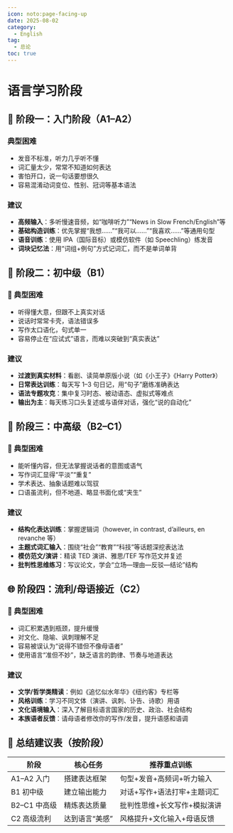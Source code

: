 ```yaml
---
icon: noto:page-facing-up
date: 2025-08-02
category:
  - English
tag:
  - 总论
toc: true
---
```


# 语言学习阶段

## 🧩 阶段一：入门阶段（A1–A2）

### 典型困难

- 发音不标准，听力几乎听不懂
- 词汇量太少，常常不知道如何表达
- 害怕开口，说一句话要想很久
- 容易混淆动词变位、性别、冠词等基本语法

### 建议

- **高频输入**：多听慢速音频，如“咖啡听力”“News in Slow French/English”等
- **基础构造训练**：优先掌握“我想……”“我可以……”“我喜欢……”等通用句型
- **语音训练**：使用 IPA（国际音标）或模仿软件（如 Speechling）练发音
- **词块记忆法**：用“词组+例句”方式记词汇，而不是单词单背

## 🧱 阶段二：初中级（B1）

### 📌 典型困难

- 听得懂大意，但跟不上真实对话
- 说话时常常卡壳，语法错误多
- 写作太口语化，句式单一
- 容易停止在“应试式”语言，而难以突破到“真实表达”

### 建议

- **过渡到真实材料**：看剧、读简单原版小说（如《小王子》《Harry Potter》）
- **日常表达训练**：每天写 1–3 句日记，用“句子”磨练准确表达
- **语法专题攻克**：集中复习时态、被动语态、虚拟式等难点
- **输出为主**：每天练习口头复述或与语伴对话，强化“说的自动化”

## 🧠 阶段三：中高级（B2–C1）

### 📌 典型困难

- 能听懂内容，但无法掌握说话者的意图或语气
- 写作词汇显得“平淡”“重复”
- 学术表达、抽象话题难以驾驭
- 口语虽流利，但不地道、略显书面化或“夹生”

### 建议

- **结构化表达训练**：掌握逻辑词（however, in contrast, d’ailleurs, en revanche 等）
- **主题式词汇输入**：围绕“社会”“教育”“科技”等话题深挖表达法
- **模仿范文/演讲**：精读 TED 演讲、雅思/TEF 写作范文并复述
- **批判性思维练习**：写议论文，学会“立场—理由—反驳—结论”结构

## 🌐 阶段四：流利/母语接近（C2）

### 📌 典型困难

- 词汇积累遇到瓶颈，提升缓慢
- 对文化、隐喻、讽刺理解不足
- 容易被误认为“说得不错但不像母语者”
- 使用语言“准但不妙”，缺乏语言的韵律、节奏与地道表达

### 建议

- **文学/哲学类精读**：例如《追忆似水年华》《纽约客》专栏等
- **风格训练**：学习不同文体（演讲、讽刺、讣告、诗歌）用语
- **文化语境输入**：深入了解目标语言国家的历史、政治、社会结构
- **本族语者反馈**：请母语者修改你的写作/发音，提升语感和语调

## 🎯 总结建议表（按阶段）

| 阶段         | 核心任务       | 推荐重点训练                 |
| ------------ | -------------- | ---------------------------- |
| A1–A2 入门   | 搭建表达框架   | 句型+发音+高频词+听力输入    |
| B1 初中级    | 建立输出能力   | 对话+写作+语法打牢+主题词汇  |
| B2–C1 中高级 | 精炼表达质量   | 批判性思维+长文写作+模拟演讲 |
| C2 高级流利  | 达到语言“美感” | 风格提升+文化输入+母语反馈   |
